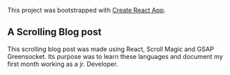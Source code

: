 This project was bootstrapped with [Create React App](https://github.com/facebook/create-react-app).

## A Scrolling Blog post

This scrolling blog post was made using React, Scroll Magic and GSAP Greensocket. Its purpose was to learn these languages and document my first month working as a jr. Developer.


